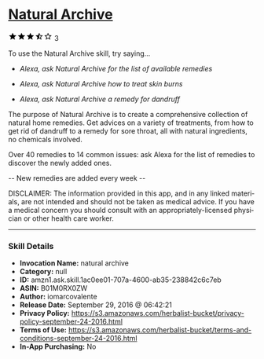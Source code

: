 # [Natural Archive](http://alexa.amazon.com/#skills/amzn1.ask.skill.1ac0ee01-707a-4600-ab35-238842c6c7eb)
![3.3 stars](../../images/ic_star_black_18dp_1x.png)![3.3 stars](../../images/ic_star_black_18dp_1x.png)![3.3 stars](../../images/ic_star_black_18dp_1x.png)![3.3 stars](../../images/ic_star_half_black_18dp_1x.png)![3.3 stars](../../images/ic_star_border_black_18dp_1x.png) 3

To use the Natural Archive skill, try saying...

* *Alexa, ask Natural Archive for the list of available remedies*

* *Alexa, ask Natural Archive how to treat skin burns*

* *Alexa, ask Natural Archive a remedy for dandruff*

The purpose of Natural Archive is to create a comprehensive collection of natural home remedies. Get advices on a variety of treatments, from how to get rid of dandruff to a remedy for sore throat, all with natural ingredients, no chemicals involved. 

Over 40 remedies to 14 common issues: ask Alexa for the list of remedies to discover the newly added ones.

-- New remedies are added every week --

DISCLAIMER: The information pro­vided in this app, and in any linked mate­ri­als, are not intended and should not be taken as med­ical advice. If you have a medical concern you should con­sult with an appropriately-licensed physi­cian or other health care worker.

***

### Skill Details

* **Invocation Name:** natural archive
* **Category:** null
* **ID:** amzn1.ask.skill.1ac0ee01-707a-4600-ab35-238842c6c7eb
* **ASIN:** B01M0RX0ZW
* **Author:** iomarcovalente
* **Release Date:** September 29, 2016 @ 06:42:21
* **Privacy Policy:** https://s3.amazonaws.com/herbalist-bucket/privacy-policy-september-24-2016.html
* **Terms of Use:** https://s3.amazonaws.com/herbalist-bucket/terms-and-conditions-september-24-2016.html
* **In-App Purchasing:** No

